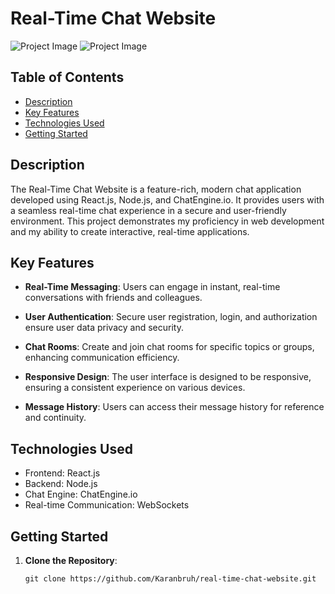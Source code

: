 # Real-Time Chat Website

![Project Image](https://github.com/Karanbruh/RealTimeChat/assets/115772316/7b85e583-4c62-426e-b341-b70194f35d18)
![Project Image](https://github.com/Karanbruh/RealTimeChat/assets/115772316/cebe593e-4ee9-4928-9080-f44b479ad6ab)


## Table of Contents

- [Description](#description)
- [Key Features](#key-features)
- [Technologies Used](#technologies-used)
- [Getting Started](#getting-started)

## Description

The Real-Time Chat Website is a feature-rich, modern chat application developed using React.js, Node.js, and ChatEngine.io. It provides users with a seamless real-time chat experience in a secure and user-friendly environment. This project demonstrates my proficiency in web development and my ability to create interactive, real-time applications.

## Key Features

- **Real-Time Messaging**: Users can engage in instant, real-time conversations with friends and colleagues.

- **User Authentication**: Secure user registration, login, and authorization ensure user data privacy and security.

- **Chat Rooms**: Create and join chat rooms for specific topics or groups, enhancing communication efficiency.

- **Responsive Design**: The user interface is designed to be responsive, ensuring a consistent experience on various devices.

- **Message History**: Users can access their message history for reference and continuity.

## Technologies Used

- Frontend: React.js
- Backend: Node.js
- Chat Engine: ChatEngine.io
- Real-time Communication: WebSockets

## Getting Started

1. **Clone the Repository**:

   ```shell
   git clone https://github.com/Karanbruh/real-time-chat-website.git
